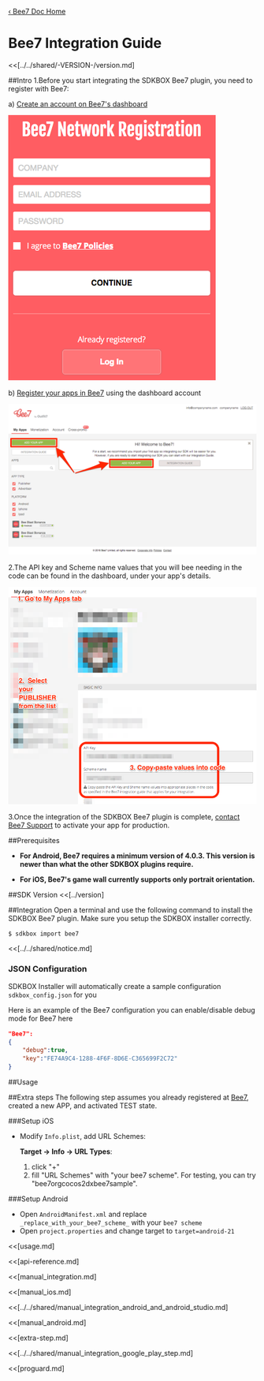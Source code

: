 [&#8249; Bee7 Doc Home](./)

<h1>Bee7 Integration Guide</h1>
<<[../../shared/-VERSION-/version.md]

##Intro
1.Before you start integrating the SDKBOX Bee7 plugin, you need to register with Bee7:

  a) [Create an account on Bee7's dashboard](https://dashboard.bee7.com/#/signup)

  ![](../../imgs/bee7_Create_an_account_on_Bee7_Dashboard.png)

  b) [Register your apps in Bee7](http://bee7.com/integrate/bee7-app-registration/) using the dashboard account

  ![](../../imgs/bee7_Dashboard_My_Apps_adding_new_apps.png)

2.The API key and Scheme name values that you will bee needing in the code can be found in the dashboard, under your app's details.

![](../../imgs/bee7_API_key_and_Scheme_name.png)

3.Once the integration of the SDKBOX Bee7 plugin is complete, <a href="mailto:support@bee7.com">contact Bee7 Support</a> to activate your app for production.

##Prerequisites
* __For Android, Bee7 requires a minimum version of 4.0.3. This version is newer than what the other SDKBOX plugins require.__

* __For iOS, Bee7's game wall currently supports only portrait orientation.__

##SDK Version
<<[../version]

##Integration
Open a terminal and use the following command to install the SDKBOX Bee7 plugin. Make sure you setup the SDKBOX installer correctly.
```bash
$ sdkbox import bee7
```

<<[../../shared/notice.md]

<!--## Configuration
<<[../../shared/sdkbox_cloud.md]
<<[../../shared/remote_application_config.md]-->

### JSON Configuration
SDKBOX Installer will automatically create a sample configuration `sdkbox_config.json` for you

Here is an example of the Bee7 configuration you can enable/disable debug mode for Bee7 here

```json
"Bee7":
{
    "debug":true,
    "key":"FE74A9C4-1288-4F6F-8D6E-C365699F2C72"
}
```

<!--<<[sdkbox-config-encrypt.md]-->

##Usage

##Extra steps
The following step assumes you already registered at [Bee7](https://dashboard.bee7.com/#/signup), created a new APP, and activated TEST state.

###Setup iOS
* Modify `Info.plist`, add URL Schemes:

	__Target -> Info -> URL Types__:

	1. click "+"
	2. fill "URL Schemes" with "your bee7 scheme". For testing, you can try "bee7orgcocos2dxbee7sample".

###Setup Android
* Open `AndroidManifest.xml` and replace `_replace_with_your_bee7_scheme_` with your `bee7 scheme`
* Open `project.properties` and change target to `target=android-21`

<<[usage.md]

<<[api-reference.md]

<<[manual_integration.md]

<<[manual_ios.md]

<<[../../shared/manual_integration_android_and_android_studio.md]

<<[manual_android.md]

<<[extra-step.md]

<<[../../shared/manual_integration_google_play_step.md]

<<[proguard.md]
